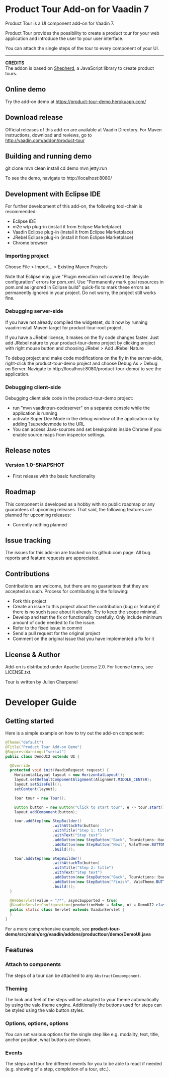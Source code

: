 # Product Tour Add-on for Vaadin 7

Product Tour is a UI component add-on for Vaadin 7.

Product Tour provides the possibility to create a product tour for your web application and introduce the user to your user interface.

You can attach the single steps of the tour to every component of your UI.

---
  
**CREDITS**  
The addon is based on [Shepherd](http://github.hubspot.com/shepherd/), a JavaScript library to create product tours.

## Online demo

Try the add-on demo at https://product-tour-demo.herokuapp.com/

## Download release

Official releases of this add-on are available at Vaadin Directory. For Maven instructions, download and reviews, go to http://vaadin.com/addon/product-tour

## Building and running demo

git clone <url of the Tour repository>
mvn clean install
cd demo
mvn jetty:run

To see the demo, navigate to http://localhost:8080/

## Development with Eclipse IDE

For further development of this add-on, the following tool-chain is recommended:
- Eclipse IDE
- m2e wtp plug-in (install it from Eclipse Marketplace)
- Vaadin Eclipse plug-in (install it from Eclipse Marketplace)
- JRebel Eclipse plug-in (install it from Eclipse Marketplace)
- Chrome browser

### Importing project

Choose File > Import... > Existing Maven Projects

Note that Eclipse may give "Plugin execution not covered by lifecycle configuration" errors for pom.xml. Use "Permanently mark goal resources in pom.xml as ignored in Eclipse build" quick-fix to mark these errors as permanently ignored in your project. Do not worry, the project still works fine. 

### Debugging server-side

If you have not already compiled the widgetset, do it now by running vaadin:install Maven target for product-tour-root project.

If you have a JRebel license, it makes on the fly code changes faster. Just add JRebel nature to your product-tour-demo project by clicking project with right mouse button and choosing JRebel > Add JRebel Nature

To debug project and make code modifications on the fly in the server-side, right-click the product-tour-demo project and choose Debug As > Debug on Server. Navigate to http://localhost:8080/product-tour-demo/ to see the application.

### Debugging client-side

Debugging client side code in the product-tour-demo project:
  - run "mvn vaadin:run-codeserver" on a separate console while the application is running
  - activate Super Dev Mode in the debug window of the application or by adding ?superdevmode to the URL
  - You can access Java-sources and set breakpoints inside Chrome if you enable source maps from inspector settings.
 
## Release notes

### Version 1.0-SNAPSHOT
- First release with the basic functionality

## Roadmap

This component is developed as a hobby with no public roadmap or any guarantees of upcoming releases. That said, the following features are planned for upcoming releases:
- Currently nothing planned

## Issue tracking

The issues for this add-on are tracked on its github.com page. All bug reports and feature requests are appreciated. 

## Contributions

Contributions are welcome, but there are no guarantees that they are accepted as such. Process for contributing is the following:
- Fork this project
- Create an issue to this project about the contribution (bug or feature) if there is no such issue about it already. Try to keep the scope minimal.
- Develop and test the fix or functionality carefully. Only include minimum amount of code needed to fix the issue.
- Refer to the fixed issue in commit
- Send a pull request for the original project
- Comment on the original issue that you have implemented a fix for it

## License & Author

Add-on is distributed under Apache License 2.0. For license terms, see LICENSE.txt.

Tour is written by Julien Charpenel

# Developer Guide

## Getting started

Here is a simple example on how to try out the add-on component:

```java
@Theme("default")
@Title("Product Tour Add-on Demo")
@SuppressWarnings("serial")
public class DemoUI2 extends UI {

  @Override
  protected void init(VaadinRequest request) {
    HorizontalLayout layout = new HorizontalLayout();
    layout.setDefaultComponentAlignment(Alignment.MIDDLE_CENTER);
    layout.setSizeFull();
    setContent(layout);

    Tour tour = new Tour();

    Button button = new Button("Click to start tour", e -> tour.start());
    layout.addComponent(button);

    tour.addStep(new StepBuilder()
                     .withAttachTo(button)
                     .withTitle("Step 1: title")
                     .withText("Step text")
                     .addButton(new StepButton("Back", TourActions::back))
                     .addButton(new StepButton("Next", ValoTheme.BUTTON_PRIMARY, TourActions::next))
                     .build());

    tour.addStep(new StepBuilder()
                     .withAttachTo(button)
                     .withTitle("Step 2: title")
                     .withText("Step text")
                     .addButton(new StepButton("Back", TourActions::back))
                     .addButton(new StepButton("Finish", ValoTheme.BUTTON_PRIMARY, TourActions::next))
                     .build());
  }

  @WebServlet(value = "/*", asyncSupported = true)
  @VaadinServletConfiguration(productionMode = false, ui = DemoUI2.class)
  public static class Servlet extends VaadinServlet {
  }
}
```

For a more comprehensive example, see **product-tour-demo/src/main/org/vaadin/addons/producttour/demo/DemoUI.java**

## Features

### Attach to components

The steps of a tour can be attached to any `AbstractCompomponent`.

### Theming

The look and feel of the steps will be adapted to your theme automatically by using the valo theme engine.
Additionally the buttons used for steps can be styled using the valo button styles.

### Options, options, options

You can set various options for the single step like e.g. modality, text, title, anchor position, what buttons are shown.

### Events

The steps and tour fire different events for you to be able to react if needed (e.g. showing of a step, completion of a tour, etc.).
